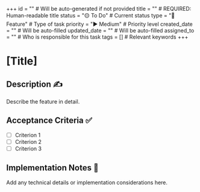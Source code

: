 +++
id = ""               # Will be auto-generated if not provided
title = ""            # REQUIRED: Human-readable title
status = "🟡 To Do"    # Current status
type = "🌟 Feature"    # Type of task
priority = "▶️ Medium" # Priority level
created_date = ""     # Will be auto-filled
updated_date = ""     # Will be auto-filled
assigned_to = ""      # Who is responsible for this task
tags = []             # Relevant keywords
+++

# [Title]

## Description ✍️
Describe the feature in detail.

## Acceptance Criteria ✅
- [ ] Criterion 1
- [ ] Criterion 2
- [ ] Criterion 3

## Implementation Notes 📝
Add any technical details or implementation considerations here.
